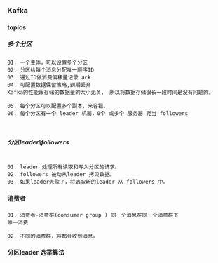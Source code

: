 ### Kafka

#### topics
##### 多个分区
```shell
01. 一个主体，可以设置多个分区
02. 分区给每个消息分配唯一顺序ID
03. 通过ID做消费偏移量记录 ack 
04. 可配置数据保留策略,到期丢弃
Kafka的性能跟存储的数据量的大小无关， 所以将数据存储很长一段时间是没有问题的。

05. 每个分区可以配置多个副本，来容错。
06. 每个分区有一个 leader 机器，0个 或多个 服务器 充当 followers



```

##### 分区leader\followers

```shell

01. leader 处理所有读取和写入分区的请求。
02. followers 被动从leader 拷贝数据。
03. 如果leader失败了，将选取新的leader 从 followers 中。

```
#### 消费者
```shell
01. 消费者-消费群(consumer group ) 同一个消息在同一个消费群下
唯一消费

02. 不同的消费群，将都会收到消息。

```

#### 分区leader 选举算法
```shell

```